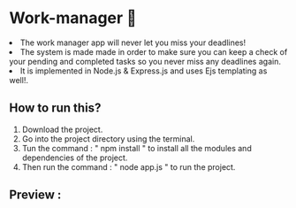 # Work-manager 📝
<li>The work manager app will never let you miss your deadlines!</li>
<li>The system is made made in order to make sure you can keep a check of your pending and completed tasks so you never miss any deadlines again.</li>
<li>It is implemented in Node.js & Express.js and uses Ejs templating as well!.</li>

## How to run this?

1. Download the project.
2. Go into the project directory using the terminal.
3. Tun the command : " npm install " to install all the modules and dependencies of the project.
4. Then run the command : " node app.js " to run the project.

## Preview :

